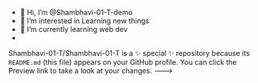 - 👋 Hi, I’m @Shambhavi-01-T-demo
- 👀 I’m interested in Learning new  things
- 🌱 I’m currently learning web dev 
- 
Shambhavi-01-T/Shambhavi-01-T is a ✨ special ✨ repository because its `README.md` (this file) appears on your GitHub profile.
You can click the Preview link to take a look at your changes.
--->
